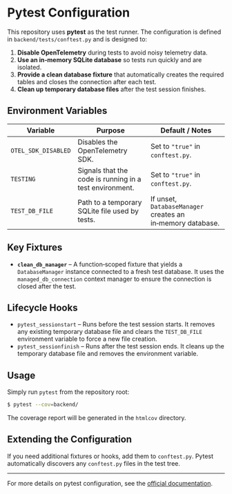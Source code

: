 # Pytest Configuration

This repository uses **pytest** as the test runner. The configuration is defined in `backend/tests/conftest.py` and is designed to:

1. **Disable OpenTelemetry** during tests to avoid noisy telemetry data.
2. **Use an in‑memory SQLite database** so tests run quickly and are isolated.
3. **Provide a clean database fixture** that automatically creates the required tables and closes the connection after each test.
4. **Clean up temporary database files** after the test session finishes.

## Environment Variables

| Variable | Purpose | Default / Notes |
|----------|---------|-----------------|
| `OTEL_SDK_DISABLED` | Disables the OpenTelemetry SDK. | Set to `"true"` in `conftest.py`. |
| `TESTING` | Signals that the code is running in a test environment. | Set to `"true"` in `conftest.py`. |
| `TEST_DB_FILE` | Path to a temporary SQLite file used by tests. | If unset, `DatabaseManager` creates an in‑memory database. |

## Key Fixtures

- **`clean_db_manager`** – A function‑scoped fixture that yields a `DatabaseManager` instance connected to a fresh test database. It uses the `managed_db_connection` context manager to ensure the connection is closed after the test.

## Lifecycle Hooks

- `pytest_sessionstart` – Runs before the test session starts. It removes any existing temporary database file and clears the `TEST_DB_FILE` environment variable to force a new file creation.
- `pytest_sessionfinish` – Runs after the test session ends. It cleans up the temporary database file and removes the environment variable.

## Usage

Simply run `pytest` from the repository root:

```bash
$ pytest --cov=backend/
```

The coverage report will be generated in the `htmlcov` directory.

## Extending the Configuration

If you need additional fixtures or hooks, add them to `conftest.py`. Pytest automatically discovers any `conftest.py` files in the test tree.

---

For more details on pytest configuration, see the [official documentation](https://docs.pytest.org/en/stable/).
